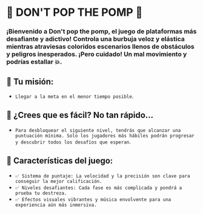 # 🫧 DON'T POP THE POMP 🫧

### ¡Bienvenido a Don't pop the pomp, el juego de plataformas más desafiante y adictivo! Controla una burbuja veloz y elástica mientras atraviesas coloridos escenarios llenos de obstáculos y peligros inesperados. ¡Pero cuidado! Un mal movimiento y podrías estallar 💥.

## 🎯 Tu misión:
  - `Llegar a la meta en el menor tiempo posible`.

## 🔐 ¿Crees que es fácil? No tan rápido... 
  - `Para desbloquear el siguiente nivel, tendrás que alcanzar una puntuación mínima. Solo los jugadores más hábiles podrán progresar y descubrir todos los desafíos que esperan`.

## 📜 Características del juego:
 - `✅ Sistema de puntaje: La velocidad y la precisión son clave para conseguir la mejor calificación.`
 - `✅ Niveles desafiantes: Cada fase es más complicada y pondrá a prueba tu destreza.`
 - `✅ Efectos visuales vibrantes y música envolvente para una experiencia aún más inmersiva.`
